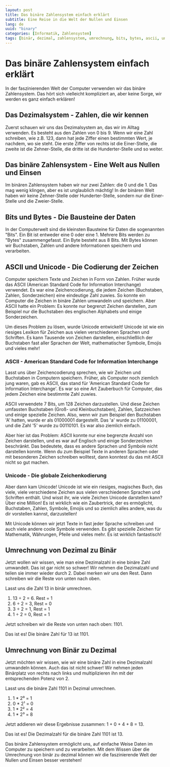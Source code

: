 ```yaml
---
layout: post
title: Das binäre Zahlensystem einfach erklärt
subtitle: Eine Reise in die Welt der Nullen und Einsen
lang: de
uuid: "binary"
categories: [Informatik, Zahlensystem]
tags: [binär, dezimal, zahlensystem, umrechnung, bits, bytes, ascii, unicode]
---
```


# Das binäre Zahlensystem einfach erklärt
In der faszinierenden Welt der Computer verwenden wir das binäre Zahlensystem. Das hört sich vielleicht kompliziert an, aber keine Sorge, wir werden es ganz einfach erklären!

## Das Dezimalsystem - Zahlen, die wir kennen
Zuerst schauen wir uns das Dezimalsystem an, das wir im Alltag verwenden. Es besteht aus den Zahlen von 0 bis 9. Wenn wir eine Zahl schreiben, wie z.B. 123, dann hat jede Ziffer einen bestimmten Wert, je nachdem, wo sie steht. Die erste Ziffer von rechts ist die Einer-Stelle, die zweite ist die Zehner-Stelle, die dritte ist die Hunderter-Stelle und so weiter.

## Das binäre Zahlensystem - Eine Welt aus Nullen und Einsen
Im binären Zahlensystem haben wir nur zwei Zahlen: die 0 und die 1. Das mag wenig klingen, aber es ist unglaublich mächtig! In der binären Welt haben wir keine Zehner-Stelle oder Hunderter-Stelle, sondern nur die Einer-Stelle und die Zweier-Stelle.

## Bits und Bytes - Die Bausteine der Daten
In der Computerwelt sind die kleinsten Bausteine für Daten die sogenannten "Bits". Ein Bit ist entweder eine 0 oder eine 1. Mehrere Bits werden zu "Bytes" zusammengefasst. Ein Byte besteht aus 8 Bits. Mit Bytes können wir Buchstaben, Zahlen und andere Informationen speichern und verarbeiten.

## ASCII und Unicode - Die Codierung der Zeichen
Computer speichern Texte und Zeichen in Form von Zahlen. Früher wurde das ASCII (American Standard Code for Information Interchange) verwendet. Es war eine Zeichencodierung, die jedem Zeichen (Buchstaben, Zahlen, Sonderzeichen) eine eindeutige Zahl zuwies. So konnte ein Computer die Zeichen in binäre Zahlen umwandeln und speichern. Aber ASCII hatte ein Problem: Es konnte nur begrenzt Zeichen darstellen, zum Beispiel nur die Buchstaben des englischen Alphabets und einige Sonderzeichen.

Um dieses Problem zu lösen, wurde Unicode entwickelt! Unicode ist wie ein riesiges Lexikon für Zeichen aus vielen verschiedenen Sprachen und Schriften. Es kann Tausende von Zeichen darstellen, einschließlich der Buchstaben fast aller Sprachen der Welt, mathematischer Symbole, Emojis und vieles mehr!

### ASCII - American Standard Code for Information Interchange
Lasst uns über Zeichencodierung sprechen, wie wir Zeichen und Buchstaben in Computern speichern. Früher, als Computer noch ziemlich jung waren, gab es ASCII, das stand für 'American Standard Code for Information Interchange'. Es war so eine Art Zauberbuch für Computer, das jedem Zeichen eine bestimmte Zahl zuwies.

ASCII verwendete 7 Bits, um 128 Zeichen darzustellen. Und diese Zeichen umfassten Buchstaben (Groß- und Kleinbuchstaben), Zahlen, Satzzeichen und einige spezielle Zeichen. Also, wenn wir zum Beispiel den Buchstaben 'A' hatten, wurde er als 01000001 dargestellt. Das 'a' wurde zu 01100001, und die Zahl '5' wurde zu 00110101. Es war also ziemlich einfach.

Aber hier ist das Problem: ASCII konnte nur eine begrenzte Anzahl von Zeichen darstellen, und es war auf Englisch und einige Sonderzeichen beschränkt. Das bedeutete, dass es andere Sprachen und Symbole nicht darstellen konnte. Wenn du zum Beispiel Texte in anderen Sprachen oder mit besonderen Zeichen schreiben wolltest, dann konntest du das mit ASCII nicht so gut machen.

### Unicode - Die globale Zeichenkodierung
Aber dann kam Unicode! Unicode ist wie ein riesiges, magisches Buch, das viele, viele verschiedene Zeichen aus vielen verschiedenen Sprachen und Schriften enthält. Und wisst ihr, wie viele Zeichen Unicode darstellen kann? Über eine Million! Es ist wirklich wie ein Zaubertrick, der es ermöglicht, Buchstaben, Zahlen, Symbole, Emojis und so ziemlich alles andere, was du dir vorstellen kannst, darzustellen!

Mit Unicode können wir jetzt Texte in fast jeder Sprache schreiben und auch viele andere coole Symbole verwenden. Es gibt spezielle Zeichen für Mathematik, Währungen, Pfeile und vieles mehr. Es ist wirklich fantastisch!

## Umrechnung von Dezimal zu Binär
Jetzt wollen wir wissen, wie man eine Dezimalzahl in eine binäre Zahl umwandelt. Das ist gar nicht so schwer! Wir nehmen die Dezimalzahl und teilen sie immer wieder durch 2. Dabei merken wir uns den Rest. Dann schreiben wir die Reste von unten nach oben.

Lasst uns die Zahl 13 in binär umrechnen.

1. 13 ÷ 2 = 6. Rest = 1
2. 6 ÷ 2 = 3, Rest = 0
3. 3 ÷ 2 = 1, Rest = 1
4. 1 ÷ 2 = 0, Rest = 1

Jetzt schreiben wir die Reste von unten nach oben: 1101.

Das ist es! Die binäre Zahl für 13 ist 1101.

## Umrechnung von Binär zu Dezimal
Jetzt möchten wir wissen, wie wir eine binäre Zahl in eine Dezimalzahl umwandeln können. Auch das ist nicht schwer! Wir nehmen jeden Binärplatz von rechts nach links und multiplizieren ihn mit der entsprechenden Potenz von 2.

Lasst uns die binäre Zahl 1101 in Dezimal umrechnen.

1. 1 * 2⁰ = 1
2. 0 * 2¹ = 0
3. 1 * 2² = 4
4. 1 * 2³ = 8

Jetzt addieren wir diese Ergebnisse zusammen: 1 + 0 + 4 + 8 = 13.

Das ist es! Die Dezimalzahl für die binäre Zahl 1101 ist 13.

Das binäre Zahlensystem ermöglicht uns, auf einfache Weise Daten im Computer zu speichern und zu verarbeiten. Mit dem Wissen über die Umrechnung von binär zu dezimal können wir die faszinierende Welt der Nullen und Einsen besser verstehen!